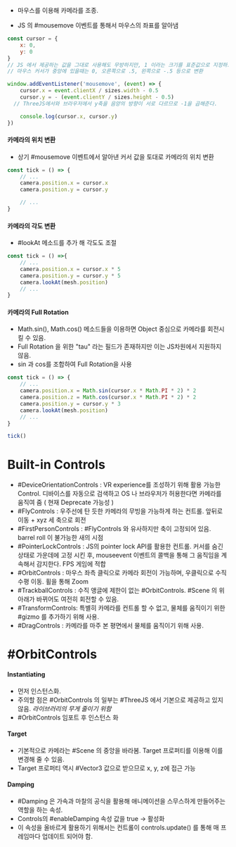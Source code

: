 - 마우스를 이용해 카메라를 조종.

- JS 의 #mousemove 이벤트를 통해서 마우스의 좌표를 알아냄

```js
const cursor = {
    x: 0,
    y: 0
}
// JS 에서 제공하는 값을 그대로 사용해도 무방하지만, 1 이라는 크기를 표준값으로 지정하고 값을 변환해서 사용하는 것을 추천
// 마우스 커서가 중앙에 있을때는 0, 오른쪽으로 .5, 왼쪽으로 -.5 등으로 변환

window.addEventListener('mousemove', (event) => {
    cursor.x = event.clientX / sizes.width - 0.5
    cursor.y = - (event.clientY / sizes.height - 0.5)
  // ThreeJS에서와 브라우저에서 y축을 음양의 방향이 서로 다르므로 -1을 곱해준다.

    console.log(cursor.x, cursor.y)
})
```

#### 카메라의 위치 변환

- 상기 #mousemove 이벤트에서 알아낸 커서 값을 토대로 카메라의 위치 변환

```js
const tick = () => {
    // ...
    camera.position.x = cursor.x
    camera.position.y = cursor.y

    // ...
} 
```

#### 카메라의 각도 변환

- #lookAt 메소드를 추가 해 각도도 조절 

```js
const tick = () =>{
    // ...
    camera.position.x = cursor.x * 5
    camera.position.y = cursor.y * 5
    camera.lookAt(mesh.position)
    // ...
}
```

#### 카메라의 Full Rotation
- Math.sin(), Math.cos() 메소드들을 이용하면 Object 중심으로 카메라를 회전시킬 수 있음.
- Full Rotation 을 위한 "tau" 라는 필드가 존재하지만 이는 JS차원에서 지원하지 않음.
-  sin 과 cos를 조합하여 Full Rotation을 사용

```js
const tick = () => {
    // ...
    camera.position.x = Math.sin(cursor.x * Math.PI * 2) * 2
    camera.position.z = Math.cos(cursor.x * Math.PI * 2) * 2
    camera.position.y = cursor.y * 3
    camera.lookAt(mesh.position)
    // ...
}

tick()
```

# Built-in Controls

- #DeviceOrientationControls : VR experience를 조성하기 위해 활용 가능한 Control. 디바이스를 자동으로 검색하고 OS 나 브라우저가 허용한다면 카메라를 움직여 줌 ( 현재 Deprecate 가능성 )
- #FlyControls : 우주선에 탄 듯한 카메라의 무빙을 가능하게 하는 컨트롤. 앞뒤로 이동 + xyz 세 축으로 회전
- #FirstPersonControls : #FlyControls 와 유사하지만 축이 고정되어 있음. barrel roll 이 불가능한 새의 시점
- #PointerLockControls : JS의 pointer lock API를 활용한 컨트롤. 커서를 숨긴 상태로 가운데에 고정 시킨 후, mouseevent 이벤트의 콜백을 통해 그 움직임을 계속해서 감지한다. FPS 게임에 적합
- #OrbitControls : 마우스 좌측 클릭으로 카메라 회전이 가능하며, 우클릭으로 수직 수평 이동. 휠을 통해 Zoom
- #TrackballControls : 수직 앵글에 제한이 없는 #OrbitControls. #Scene 의 위아래가 바뀌어도 여전히 회전할 수 있음.
- #TransformControls: 특별히 카메라를 컨트롤 할 수 없고, 물체를 움직이기 위한 #gizmo 를 추가하기 위해 사용.
- #DragControls : 카메라를 마주 본 평면에서 물체를 움직이기 위해 사용.


# #OrbitControls 

####  Instantiating 

- 먼저 인스턴스화. 
- 주의할 점은 #OrbitControls 의 일부는 #ThreeJS 에서 기본으로 제공하고 있지 않음. *라이브러리의 무게 줄이기 위함*
- #OrbitControls 임포트 후 인스턴스 화

#### Target

- 기본적으로 카메라는 #Scene 의 중앙을 바라봄. Target 프로퍼티를 이용해 이를 변경해 줄 수 있음.
- Target 프로퍼티 역시 #Vector3 값으로 받으므로 x, y, z에 접근 가능


#### Damping

- #Damping 은 가속과 마찰의 공식을 활용해 애니메이션을 스무스하게 만들어주는 역할을 하는 속성.
-  Controls의 #enableDamping 속성 값을 true -> 활성화
- 이 속성을 올바르게 활용하기 위해서는 컨트롤이  controls.update() 를 통해 매 프레임마다 업데이트 되어야 함.